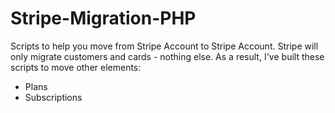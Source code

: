Stripe-Migration-PHP
====================

Scripts to help you move from Stripe Account to Stripe Account. Stripe will only migrate customers and cards - nothing else. As a result, I've built these scripts to move other elements: 

- Plans
- Subscriptions

